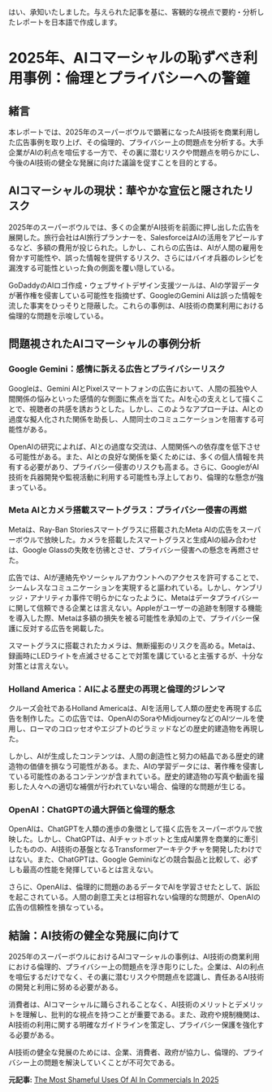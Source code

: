 はい、承知いたしました。与えられた記事を基に、客観的な視点で要約・分析したレポートを日本語で作成します。

# 2025年、AIコマーシャルの恥ずべき利用事例：倫理とプライバシーへの警鐘

## 緒言

本レポートでは、2025年のスーパーボウルで顕著になったAI技術を商業利用した広告事例を取り上げ、その倫理的、プライバシー上の問題点を分析する。大手企業がAIの利点を喧伝する一方で、その裏に潜むリスクや問題点を明らかにし、今後のAI技術の健全な発展に向けた議論を促すことを目的とする。

## AIコマーシャルの現状：華やかな宣伝と隠されたリスク

2025年のスーパーボウルでは、多くの企業がAI技術を前面に押し出した広告を展開した。旅行会社はAI旅行プランナーを、SalesforceはAIの活用をアピールするなど、多額の費用が投じられた。しかし、これらの広告は、AIが人間の雇用を脅かす可能性や、誤った情報を提供するリスク、さらにはバイオ兵器のレシピを漏洩する可能性といった負の側面を覆い隠している。

GoDaddyのAIロゴ作成・ウェブサイトデザイン支援ツールは、AIの学習データが著作権を侵害している可能性を指摘せず、GoogleのGemini AIは誤った情報を流した事実をひっそりと隠蔽した。これらの事例は、AI技術の商業利用における倫理的な問題を示唆している。

## 問題視されたAIコマーシャルの事例分析

### Google Gemini：感情に訴える広告とプライバシーリスク

Googleは、Gemini AIとPixelスマートフォンの広告において、人間の孤独や人間関係の悩みといった感情的な側面に焦点を当てた。AIを心の支えとして描くことで、視聴者の共感を誘おうとした。しかし、このようなアプローチは、AIとの過度な擬人化された関係を助長し、人間同士のコミュニケーションを阻害する可能性がある。

OpenAIの研究によれば、AIとの過度な交流は、人間関係への依存度を低下させる可能性がある。また、AIとの良好な関係を築くためには、多くの個人情報を共有する必要があり、プライバシー侵害のリスクも高まる。さらに、GoogleがAI技術を兵器開発や監視活動に利用する可能性も浮上しており、倫理的な懸念が強まっている。

### Meta AIとカメラ搭載スマートグラス：プライバシー侵害の再燃

Metaは、Ray-Ban Storiesスマートグラスに搭載されたMeta AIの広告をスーパーボウルで放映した。カメラを搭載したスマートグラスと生成AIの組み合わせは、Google Glassの失敗を彷彿とさせ、プライバシー侵害への懸念を再燃させた。

広告では、AIが連絡先やソーシャルアカウントへのアクセスを許可することで、シームレスなコミュニケーションを実現すると謳われている。しかし、ケンブリッジ・アナリティカ事件で明らかになったように、Metaはデータプライバシーに関して信頼できる企業とは言えない。Appleがユーザーの追跡を制限する機能を導入した際、Metaは多額の損失を被る可能性を承知の上で、プライバシー保護に反対する広告を掲載した。

スマートグラスに搭載されたカメラは、無断撮影のリスクを高める。Metaは、録画時にLEDライトを点滅させることで対策を講じていると主張するが、十分な対策とは言えない。

### Holland America：AIによる歴史の再現と倫理的ジレンマ

クルーズ会社であるHolland Americaは、AIを活用して人類の歴史を再現する広告を制作した。この広告では、OpenAIのSoraやMidjourneyなどのAIツールを使用し、ローマのコロッセオやエジプトのピラミッドなどの歴史的建造物を再現した。

しかし、AIが生成したコンテンツは、人間の創造性と努力の結晶である歴史的建造物の価値を損なう可能性がある。また、AIの学習データには、著作権を侵害している可能性のあるコンテンツが含まれている。歴史的建造物の写真や動画を撮影した人々への適切な補償が行われていない場合、倫理的な問題が生じる。

### OpenAI：ChatGPTの過大評価と倫理的懸念

OpenAIは、ChatGPTを人類の進歩の象徴として描く広告をスーパーボウルで放映した。しかし、ChatGPTは、AIチャットボットと生成AI業界を商業的に牽引したものの、AI技術の基盤となるTransformerアーキテクチャを開発したわけではない。また、ChatGPTは、Google Geminiなどの競合製品と比較して、必ずしも最高の性能を発揮しているとは言えない。

さらに、OpenAIは、倫理的に問題のあるデータでAIを学習させたとして、訴訟を起こされている。人間の創意工夫とは相容れない倫理的な問題が、OpenAIの広告の信頼性を損なっている。

## 結論：AI技術の健全な発展に向けて

2025年のスーパーボウルにおけるAIコマーシャルの事例は、AI技術の商業利用における倫理的、プライバシー上の問題点を浮き彫りにした。企業は、AIの利点を喧伝するだけでなく、その裏に潜むリスクや問題点を認識し、責任あるAI技術の開発と利用に努める必要がある。

消費者は、AIコマーシャルに踊らされることなく、AI技術のメリットとデメリットを理解し、批判的な視点を持つことが重要である。また、政府や規制機関は、AI技術の利用に関する明確なガイドラインを策定し、プライバシー保護を強化する必要がある。

AI技術の健全な発展のためには、企業、消費者、政府が協力し、倫理的、プライバシー上の問題を解決していくことが不可欠である。


**元記事:** [The Most Shameful Uses Of AI In Commercials In 2025](https://www.slashgear.com/1790825/most-shameful-uses-ai-commericals/)